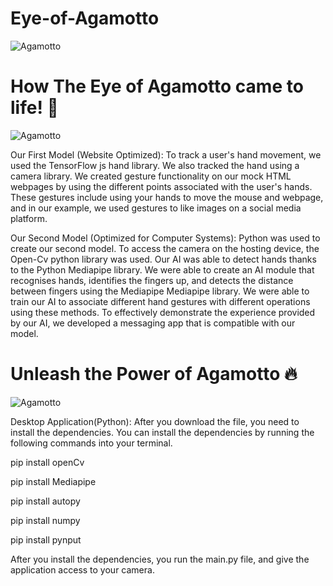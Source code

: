 # Eye-of-Agamotto

![Agamotto](https://media.giphy.com/media/18RUgAS9WenUMTsxbo/giphy.gif)

# How The Eye of Agamotto came to life! 🚀

![Agamotto](https://media.giphy.com/media/26AHE9qfBhoMYiZi0/giphy.gif)

Our First Model (Website Optimized): To track a user's hand movement, we used the TensorFlow js hand library. We also tracked the hand using a camera library. We created gesture functionality on our mock HTML webpages by using the different points associated with the user's hands. These gestures include using your hands to move the mouse and webpage, and in our example, we used gestures to like images on a social media platform.

Our Second Model (Optimized for Computer Systems): Python was used to create our second model. To access the camera on the hosting device, the Open-Cv python library was used. Our AI was able to detect hands thanks to the Python Mediapipe library. We were able to create an AI module that recognises hands, identifies the fingers up, and detects the distance between fingers using the Mediapipe Mediapipe library. We were able to train our AI to associate different hand gestures with different operations using these methods. To effectively demonstrate the experience provided by our AI, we developed a messaging app that is compatible with our model.

# Unleash the Power of Agamotto 🔥

![Agamotto](https://media.giphy.com/media/oz7J1CltkJROEieBfz/giphy.gif)

Desktop Application(Python): After you download the file, you need to install the dependencies. You can install the dependencies by running the following commands into your terminal.

pip install openCv

pip install Mediapipe

pip install autopy

pip install numpy

pip install pynput

After you install the dependencies, you run the main.py file, and give the application access to your camera.
